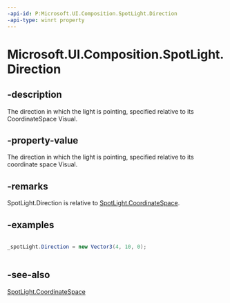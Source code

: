 ```yaml
---
-api-id: P:Microsoft.UI.Composition.SpotLight.Direction
-api-type: winrt property
---
```


<!-- Property syntax
public Windows.Foundation.Numerics.Vector3 Direction { get;  set; }
-->

# Microsoft.UI.Composition.SpotLight.Direction

## -description
The direction in which the light is pointing, specified relative to its CoordinateSpace Visual.

## -property-value
The direction in which the light is pointing, specified relative to its coordinate space Visual.

## -remarks
SpotLight.Direction is relative to [SpotLight.CoordinateSpace](spotlight_coordinatespace.md).

## -examples
```csharp

_spotLight.Direction = new Vector3(4, 10, 0); 
          
```



## -see-also
[SpotLight.CoordinateSpace](spotlight_coordinatespace.md)
